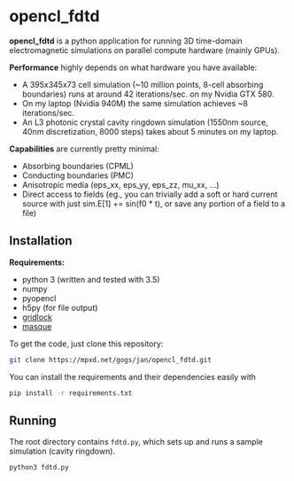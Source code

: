 # opencl_fdtd

**opencl_fdtd** is a python application for running 3D time-domain
electromagnetic simulations on parallel compute hardware (mainly GPUs).

**Performance** highly depends on what hardware you have available:
* A 395x345x73 cell simulation (~10 million points, 8-cell absorbing boundaries)
 runs at around 42 iterations/sec. on my Nvidia GTX 580.
* On my laptop (Nvidia 940M) the same simulation achieves ~8 iterations/sec.
* An L3 photonic crystal cavity ringdown simulation (1550nm source, 40nm
 discretization, 8000 steps) takes about 5 minutes on my laptop.

**Capabilities** are currently pretty minimal:
* Absorbing boundaries (CPML)
* Conducting boundaries (PMC)
* Anisotropic media (eps_xx, eps_yy, eps_zz, mu_xx, ...)
* Direct access to fields (eg., you can trivially add a soft or hard
 current source with just sim.E[1] += sin(f0 * t), or save any portion
 of a field to a file)

## Installation

**Requirements:**
* python 3 (written and tested with 3.5)
* numpy
* pyopencl
* h5py (for file output)
* [gridlock](https://mpxd.net/gogs/jan/gridlock)
* [masque](https://mpxd.net/gogs/jan/masque)

To get the code, just clone this repository:
```bash
git clone https://mpxd.net/gogs/jan/opencl_fdtd.git
```

You can install the requirements and their dependencies easily with
```bash
pip install -r requirements.txt
```

## Running
The root directory contains ``fdtd.py``, which sets up and runs a sample simulation
 (cavity ringdown).

```bash
python3 fdtd.py
```
